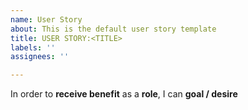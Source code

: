 ```yaml
---
name: User Story
about: This is the default user story template
title: USER STORY:<TITLE>
labels: ''
assignees: ''

---
```


In order to **receive benefit** as a **role**, I can **goal / desire**
